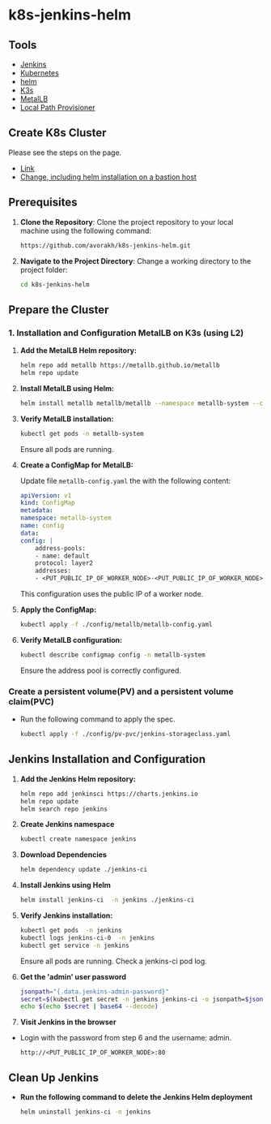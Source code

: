 # k8s-jenkins-helm
## Tools

- [Jenkins](https://www.jenkins.io/)
- [Kubernetes](https://kubernetes.io/)
- [helm](https://helm.sh/)
- [K3s](https://k3s.io/)
- [MetalLB](https://metallb.universe.tf/)
- [Local Path Provisioner](https://github.com/rancher/local-path-provisioner)

## Create K8s Cluster
Please see the steps on the page.
- [Link](https://github.com/avorakh/rsschool-devops-course-tasks/blob/task-04/README.md)
- [Change, including helm installation on a bastion host](https://github.com/avorakh/rsschool-devops-course-tasks/pull/10)

## Prerequisites
1. **Clone the Repository**: Clone the project repository to your local machine using the following command:

   ```bash
   https://github.com/avorakh/k8s-jenkins-helm.git
   ```

2. **Navigate to the Project Directory**: Change a working directory to the project folder:

   ```bash
   cd k8s-jenkins-helm
   ```

## Prepare the Cluster
### 1. Installation and Configuration MetalLB on K3s (using L2)

1. **Add the MetalLB Helm repository:**

    ```bash
    helm repo add metallb https://metallb.github.io/metallb
    helm repo update
    ```

2. **Install MetalLB using Helm:**

    ```bash
    helm install metallb metallb/metallb --namespace metallb-system --create-namespace
    ```

3. **Verify MetalLB installation:**

    ```bash
    kubectl get pods -n metallb-system
    ```

    Ensure all pods are running.

4. **Create a ConfigMap for MetalLB:**

    Update file `metallb-config.yaml` the with the following content:

    ```yaml
    apiVersion: v1
    kind: ConfigMap
    metadata:
    namespace: metallb-system
    name: config
    data:
    config: |
        address-pools:
        - name: default
        protocol: layer2
        addresses:
        - <PUT_PUBLIC_IP_OF_WORKER_NODE>-<PUT_PUBLIC_IP_OF_WORKER_NODE>
    ```

    This configuration uses the public IP of a worker node.

5. **Apply the ConfigMap:**

    ```bash
    kubectl apply -f ./config/metallb/metallb-config.yaml
    ```

6. **Verify MetalLB configuration:**

    ```bash
    kubectl describe configmap config -n metallb-system
    ```

    Ensure the address pool is correctly configured.

### Create a persistent volume(PV) and a persistent volume claim(PVC)

- Run the following command to apply the spec.

    ```bash
    kubectl apply -f ./config/pv-pvc/jenkins-storageclass.yaml
    ```

## Jenkins Installation and Configuration
1. **Add the Jenkins Helm repository:**

    ```bash
    helm repo add jenkinsci https://charts.jenkins.io
    helm repo update
    helm search repo jenkins
    ```

2. **Create Jenkins namespace**

    ```bash
    kubectl create namespace jenkins
    ```

3. **Download Dependencies**

    ```bash
    helm dependency update ./jenkins-ci
    ```

4. **Install Jenkins using Helm**

    ```bash
    helm install jenkins-ci  -n jenkins ./jenkins-ci
    ```

5. **Verify Jenkins installation:**

    ```bash
    kubectl get pods  -n jenkins
    kubectl logs jenkins-ci-0  -n jenkins
    kubectl get service -n jenkins
    ```

    Ensure all pods are running. Check a jenkins-ci pod log.

6. **Get the 'admin' user password**

    ```bash
    jsonpath="{.data.jenkins-admin-password}"
    secret=$(kubectl get secret -n jenkins jenkins-ci -o jsonpath=$jsonpath)
    echo $(echo $secret | base64 --decode)
    ```

7. **Visit Jenkins in the browser**

- Login with the password from step 6 and the username: admin.

    ```
    http://<PUT_PUBLIC_IP_OF_WORKER_NODE>:80
    ```

## Clean Up Jenkins

- **Run the following command to delete the Jenkins Helm deployment**
    ```bash
    helm uninstall jenkins-ci -n jenkins
    ```